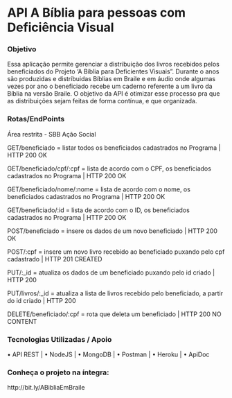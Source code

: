 # API A Bíblia para pessoas com Deficiência Visual

<h3>Objetivo</h2>
Essa aplicação permite gerenciar a distribuição dos livros recebidos pelos beneficiados do Projeto
‘A Bíblia para Deficientes Visuais”. Durante o anos são produzidas e distríbuidas Bíblias em Braile e em áudio
onde algumas vezes por ano o beneficiado recebe um caderno referente a um livro da Bíblia na versão Braile. O objetivo da API
é otimizar esse processo pra que as distribuições sejam feitas de forma contínua, e que organizada.

<h3>Rotas/EndPoints</h3>

Área restrita - SBB Ação Social

GET/beneficiado = listar todos os beneficiados cadastrados no Programa | HTTP 200 OK

GET/beneficiado/cpf/:cpf = lista de acordo com o CPF, os beneficiados cadastrados no Programa | HTTP 200 OK

GET/beneficiado/nome/:nome = lista de acordo com o nome, os beneficiados cadastrados no Programa | HTTP 200 OK

GET/beneficiado/:id = lista de acordo com o ID, os beneficiados cadastrados no Programa | HTTP 200 OK


POST/beneficiado = insere os dados de um novo beneficiado | HTTP 200 OK

POST/:cpf = insere um novo livro recebido ao beneficiado puxando pelo cpf cadastrado | HTTP 201 CREATED


PUT/:_id = atualiza os dados de um beneficiado puxando pelo id criado | HTTP 200

PUT/livros/:_id = atualiza a lista de livros recebido pelo beneficiado, a partir do id criado | HTTP 200


DELETE/beneficiado/:cpf = rota que deleta um beneficiado | HTTP 200 NO CONTENT

<h3>Tecnologias Utilizadas / Apoio</h3>
• API REST |
• NodeJS |
• MongoDB |
• Postman |
• Heroku |
• ApiDoc

<h3> Conheça o projeto na íntegra: </h3> http://bit.ly/ABibliaEmBraile
